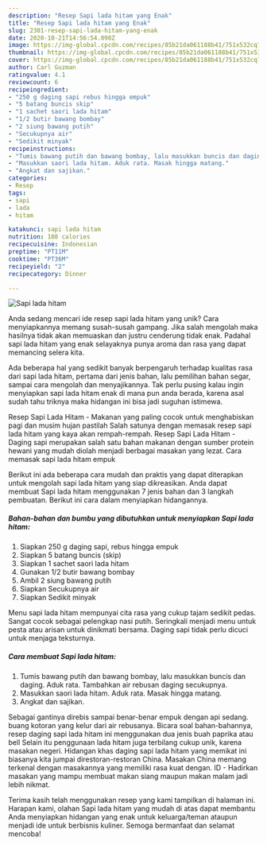 ```yaml
---
description: "Resep Sapi lada hitam yang Enak"
title: "Resep Sapi lada hitam yang Enak"
slug: 2301-resep-sapi-lada-hitam-yang-enak
date: 2020-10-21T14:56:54.098Z
image: https://img-global.cpcdn.com/recipes/85b21da061188b41/751x532cq70/sapi-lada-hitam-foto-resep-utama.jpg
thumbnail: https://img-global.cpcdn.com/recipes/85b21da061188b41/751x532cq70/sapi-lada-hitam-foto-resep-utama.jpg
cover: https://img-global.cpcdn.com/recipes/85b21da061188b41/751x532cq70/sapi-lada-hitam-foto-resep-utama.jpg
author: Carl Guzman
ratingvalue: 4.1
reviewcount: 6
recipeingredient:
- "250 g daging sapi rebus hingga empuk"
- "5 batang buncis skip"
- "1 sachet saori lada hitam"
- "1/2 butir bawang bombay"
- "2 siung bawang putih"
- "Secukupnya air"
- "Sedikit minyak"
recipeinstructions:
- "Tumis bawang putih dan bawang bombay, lalu masukkan buncis dan daging. Aduk rata. Tambahkan air rebusan daging secukupnya."
- "Masukkan saori lada hitam. Aduk rata. Masak hingga matang."
- "Angkat dan sajikan."
categories:
- Resep
tags:
- sapi
- lada
- hitam

katakunci: sapi lada hitam 
nutrition: 108 calories
recipecuisine: Indonesian
preptime: "PT11M"
cooktime: "PT36M"
recipeyield: "2"
recipecategory: Dinner

---
```



![Sapi lada hitam](https://img-global.cpcdn.com/recipes/85b21da061188b41/751x532cq70/sapi-lada-hitam-foto-resep-utama.jpg)

Anda sedang mencari ide resep sapi lada hitam yang unik? Cara menyiapkannya memang susah-susah gampang. Jika salah mengolah maka hasilnya tidak akan memuaskan dan justru cenderung tidak enak. Padahal sapi lada hitam yang enak selayaknya punya aroma dan rasa yang dapat memancing selera kita.

Ada beberapa hal yang sedikit banyak berpengaruh terhadap kualitas rasa dari sapi lada hitam, pertama dari jenis bahan, lalu pemilihan bahan segar, sampai cara mengolah dan menyajikannya. Tak perlu pusing kalau ingin menyiapkan sapi lada hitam enak di mana pun anda berada, karena asal sudah tahu triknya maka hidangan ini bisa jadi suguhan istimewa.

Resep Sapi Lada Hitam - Makanan yang paling cocok untuk menghabiskan pagi dan musim hujan pastilah Salah satunya dengan memasak resep sapi lada hitam yang kaya akan rempah-rempah. Resep Sapi Lada Hitam - Daging sapi merupakan salah satu bahan makanan dengan sumber protein hewani yang mudah diolah menjadi berbagai masakan yang lezat. Cara memasak sapi lada hitam empuk


Berikut ini ada beberapa cara mudah dan praktis yang dapat diterapkan untuk mengolah sapi lada hitam yang siap dikreasikan. Anda dapat membuat Sapi lada hitam menggunakan 7 jenis bahan dan 3 langkah pembuatan. Berikut ini cara dalam menyiapkan hidangannya.

<!--inarticleads1-->

##### Bahan-bahan dan bumbu yang dibutuhkan untuk menyiapkan Sapi lada hitam:

1. Siapkan 250 g daging sapi, rebus hingga empuk
1. Siapkan 5 batang buncis (skip)
1. Siapkan 1 sachet saori lada hitam
1. Gunakan 1/2 butir bawang bombay
1. Ambil 2 siung bawang putih
1. Siapkan Secukupnya air
1. Siapkan Sedikit minyak


Menu sapi lada hitam mempunyai cita rasa yang cukup tajam sedikit pedas. Sangat cocok sebagai pelengkap nasi putih. Seringkali menjadi menu untuk pesta atau arisan untuk dinikmati bersama. Daging sapi tidak perlu dicuci untuk menjaga teksturnya. 

<!--inarticleads2-->

##### Cara membuat Sapi lada hitam:

1. Tumis bawang putih dan bawang bombay, lalu masukkan buncis dan daging. Aduk rata. Tambahkan air rebusan daging secukupnya.
1. Masukkan saori lada hitam. Aduk rata. Masak hingga matang.
1. Angkat dan sajikan.


Sebagai gantinya direbis sampai benar-benar empuk dengan api sedang. buang kotoran yang kelur dari air rebusanya. Bicara soal bahan-bahannya, resep daging sapi lada hitam ini menggunakan dua jenis buah paprika atau bell Selain itu penggunaan lada hitam juga terbilang cukup unik, karena masakan negeri. Hidangan khas daging sapi lada hitam yang memikat ini biasanya kita jumpai direstoran-restoran China. Masakan China memang terkenal dengan masakannya yang memiliki rasa kuat dengan. ID - Hadirkan masakan yang mampu membuat makan siang maupun makan malam jadi lebih nikmat. 

Terima kasih telah menggunakan resep yang kami tampilkan di halaman ini. Harapan kami, olahan Sapi lada hitam yang mudah di atas dapat membantu Anda menyiapkan hidangan yang enak untuk keluarga/teman ataupun menjadi ide untuk berbisnis kuliner. Semoga bermanfaat dan selamat mencoba!
